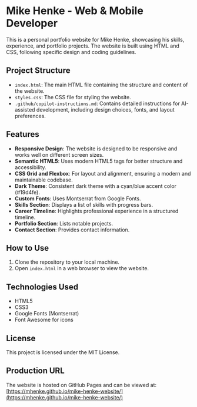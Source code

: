 # Mike Henke - Web & Mobile Developer

This is a personal portfolio website for Mike Henke, showcasing his skills, experience, and portfolio projects. The website is built using HTML and CSS, following specific design and coding guidelines.

## Project Structure

- `index.html`: The main HTML file containing the structure and content of the website.
- `styles.css`: The CSS file for styling the website.
- `.github/copilot-instructions.md`: Contains detailed instructions for AI-assisted development, including design choices, fonts, and layout preferences.

## Features

- **Responsive Design**: The website is designed to be responsive and works well on different screen sizes.
- **Semantic HTML5**: Uses modern HTML5 tags for better structure and accessibility.
- **CSS Grid and Flexbox**: For layout and alignment, ensuring a modern and maintainable codebase.
- **Dark Theme**: Consistent dark theme with a cyan/blue accent color (#19d4fe).
- **Custom Fonts**: Uses Montserrat from Google Fonts.
- **Skills Section**: Displays a list of skills with progress bars.
- **Career Timeline**: Highlights professional experience in a structured timeline.
- **Portfolio Section**: Lists notable projects.
- **Contact Section**: Provides contact information.

## How to Use

1. Clone the repository to your local machine.
2. Open `index.html` in a web browser to view the website.

## Technologies Used

- HTML5
- CSS3
- Google Fonts (Montserrat)
- Font Awesome for icons

## License

This project is licensed under the MIT License.

## Production URL

The website is hosted on GitHub Pages and can be viewed at: [https://mhenke.github.io/mike-henke-website/](https://mhenke.github.io/mike-henke-website/)
